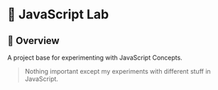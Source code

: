 # :rocket: JavaScript Lab

## :balloon: Overview

A project base for experimenting with JavaScript Concepts.

> Nothing important except my experiments with different stuff in JavaScript.
